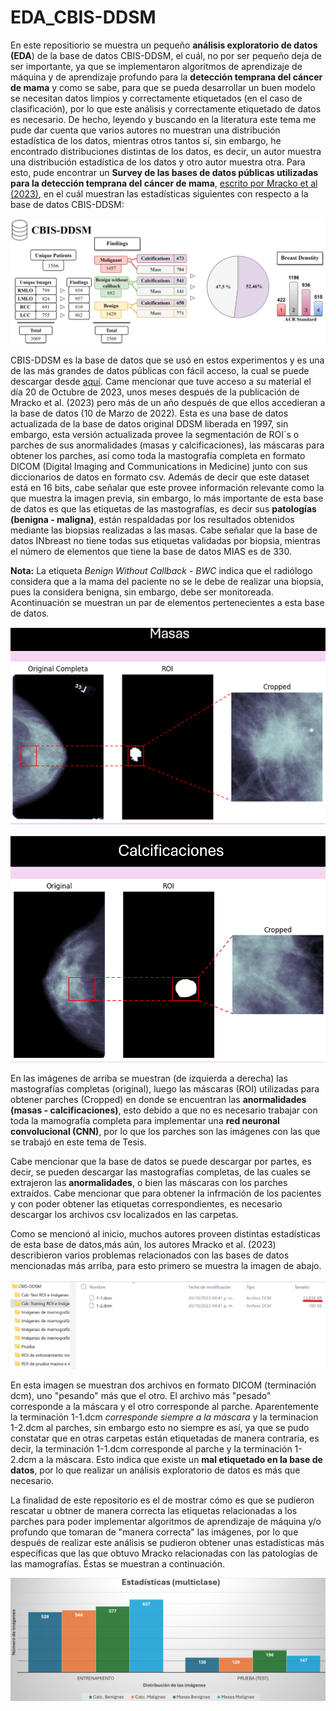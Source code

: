 # EDA_CBIS-DDSM
En este repositiorio se muestra un pequeño **análisis exploratorio de datos (EDA**) de la base de datos CBIS-DDSM, el cuál, no por ser pequeño deja de ser importante, ya que se implementaron algoritmos de aprendizaje de máquina y de aprendizaje profundo para la **detección temprana del cáncer de mama** y como se sabe, para que se pueda desarrollar un buen modelo se necesitan datos limpios y correctamente etiquetados (en el caso de clasificación), por lo que este análisis y correctamente etiquetado de datos es necesario. De hecho, leyendo y buscando en la literatura este tema me pude dar cuenta que varios autores no muestran una distribución estadística de los datos, mientras otros tantos sí, sin embargo, he encontrado distribuciones distintas de los datos, es decir, un autor muestra una distribución estadística de los datos y otro autor muestra otra. Para esto, pude encontrar un **Survey de las bases de datos públicas utilizadas para la detección temprana del cáncer de mama**, [escrito por Mracko et al (2023)](./docs/jimaging-09-00095.pdf), en el cuál muestran las estadísticas siguientes con respecto a la base de datos CBIS-DDSM:

![Estadísticas obtenidas por Mracko et al. (2023)](./docs/CBIS.png)

CBIS-DDSM es la base de datos que se usó en estos experimentos y es una de las más grandes de datos públicas con fácil acceso, la cual se puede descargar desde [aquí](https://www.cancerimagingarchive.net/collection/cbis-ddsm). Came mencionar que tuve acceso a su material el día 20 de Octubre de 2023, unos meses después de la publicación de Mracko et al. (2023) pero más de un año después de que ellos accedieran a la base de datos (10 de Marzo de 2022). Esta es una base de datos actualizada de la base de datos original DDSM liberada en 1997, sin embargo, esta versión actualizada provee la segmentación de ROI´s o parches de sus anormalidades (masas y calcificaciones), las máscaras para obtener los parches, así como toda la mastografía completa en formato DICOM (Digital Imaging and Communications in Medicine) junto con sus diccionarios de datos en formato csv. Además de decir que este dataset está en 16 bits, cabe señalar que este provee información relevante como la que muestra la imagen previa, sin embargo, lo más importante de esta base de datos es que las etiquetas de las mastografías, es decir sus **patologías (benigna - maligna)**, están respaldadas por los resultados obtenidos mediante las biopsias realizadas a las masas. Cabe señalar que la base de datos INbreast no tiene todas sus etiquetas validadas por biopsia, mientras el número de elementos que tiene la base de datos MIAS es de 330. 

**Nota:** La etiqueta *Benign Without Callback - BWC* indica que el radiólogo considera que a la mama del paciente no se le debe de realizar una biopsia, pues la considera benigna, sin embargo, debe ser monitoreada. Acontinuación se muestran un par de elementos pertenecientes a esta base de datos. 

![Masas](./docs/Masas.png)

![Calc](./docs/Calc.png)

En las imágenes de arriba se muestran (de izquierda a derecha) las mastografías completas (original), luego las máscaras (ROI) utilizadas para obtener parches (Cropped) en donde se encuentran las **anormalidades (masas - calcificaciones)**, esto debido a que no es necesario trabajar con toda la mamografía completa para implementar una **red neuronal convolucional (CNN)**, por lo que los parches son las imágenes con las que se trabajó en este tema de Tesis.

Cabe mencionar que la base de datos se puede descargar por partes, es decir, se pueden descargar las mastografías completas, de las cuales se extrajeron las **anormalidades**, o bien las máscaras con los parches extraídos. Cabe mencionar que para obtener la infrmación de los pacientes y con  poder obtener las etiquetas correspondientes, es necesario descargar los archivos csv localizados en las carpetas.

Como se mencionó al inicio, muchos autores proveen distintas estadísticas de esta base de datos,más aún, los autores Mracko et al. (2023) describieron varios problemas relacionados con las bases de datos mencionadas más arriba, para esto primero se muestra la imagen de abajo.

![Problema](./docs/problemas1.png)

En esta imagen se muestran dos archivos en formato DICOM (terminación dcm), uno "pesando" más que el otro. El archivo más "pesado" corresponde a la máscara y el otro corresponde al parche. Aparentemente la terminación 1-1.dcm *corresponde siempre a la máscara* y la terminacion 1-2.dcm al parches, sin embargo esto no siempre es así, ya que se pudo constatar que en otras carpetas están etiquetadas de manera contraria, es decir, la terminación 1-1.dcm corresponde al parche y la terminación 1-2.dcm a la máscara. Esto indica que existe un **mal etiquetado en la base de datos**, por lo que realizar un análisis exploratorio de datos es más que necesario.

La finalidad de este repositorio es el de mostrar cómo es que se pudieron rescatar u obtner de manera correcta las etiquetas relacionadas a los parches para poder implementar algoritmos de aprendizaje de máquina y/o profundo que tomaran de "manera correcta" las imágenes, por lo que después de realizar este análisis se pudieron obtener unas estadísticas más específicas que las que obtuvo Mracko relacionadas con las patologías de las mamografías. Éstas se muestran a continuación.

![Estadísticas Obtenidas](./docs/estadisticas.png)